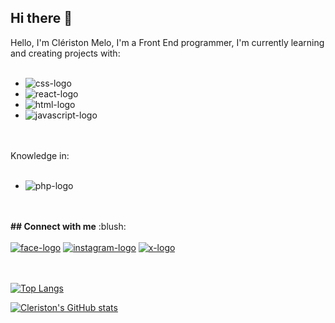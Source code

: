 ## Hi there 👋

Hello, I'm Clériston Melo, I'm a Front End programmer, I'm currently learning and creating projects with:
<br>
<br>
 - <img src="https://img.shields.io/badge/CSS3-1572B6?style=for-the-badge&logo=css3&logoColor=white" alt="css-logo" />
 - <img src="https://img.shields.io/badge/React-20232A?style=for-the-badge&logo=react&logoColor=61DAFB" alt="react-logo" />
 - <img src="https://img.shields.io/badge/HTML5-E34F26?style=for-the-badge&logo=html5&logoColor=white" alt="html-logo" />
 - <img src="https://img.shields.io/badge/JavaScript-F7DF1E?style=for-the-badge&logo=javascript&logoColor=black" alt="javascript-logo" />

 <br>
 <br>
Knowledge in:
<br>
<br>
<ul>
  <li><img src="https://img.shields.io/badge/PHP-777BB4?style=for-the-badge&logo=php&logoColor=white" alt="php-logo" /></li>
</ul>
<br><br>
<b>## Connect with me</b> :blush:
<br><br>
<a href="https://facebook.com/cleristonmelo" target="blank"><img src="https://img.shields.io/badge/Facebook-1877F2?style=for-the-badge&logo=facebook&logoColor=white" alt="face-logo" /></a>
<a href="https://instagram.com/cleristonmelo" target="blank"><img src="https://img.shields.io/badge/Instagram-E4405F?style=for-the-badge&logo=instagram&logoColor=white" alt="instagram-logo" /></a>
<a href="https://x.com/cleristonmelo" target="blank"><img src="https://img.shields.io/badge/Twitter-1DA1F2?style=for-the-badge&logo=twitter&logoColor=white" alt="x-logo" /></a>
<br><br><br>

[![Top Langs](https://github-readme-stats.vercel.app/api/top-langs/?username=CleristonMeloKeke)](https://github.com/anuraghazra/github-readme-stats)

[![Cleriston's GitHub stats](https://github-readme-stats.vercel.app/api?username=CleristonMeloKeke)](https://github.com/anuraghazra/github-readme-stats)

